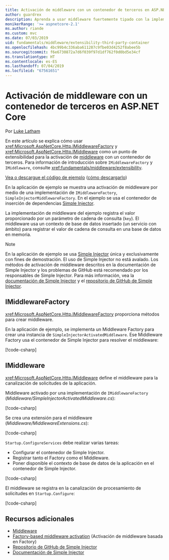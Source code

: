 ```yaml
---
title: Activación de middleware con un contenedor de terceros en ASP.NET Core
author: guardrex
description: Aprenda a usar middleware fuertemente tipado con la implementación de una activación basada en Factory y un contenedor de terceros en ASP.NET Core.
monikerRange: '>= aspnetcore-2.1'
ms.author: riande
ms.custom: mvc
ms.date: 07/03/2019
uid: fundamentals/middleware/extensibility-third-party-container
ms.openlocfilehash: 4bc99b4c336aba611287c9fbe03d4252f8abee5b
ms.sourcegitcommit: f6e6730872a7d6f039f97d1df762f0d0bd5e34cf
ms.translationtype: HT
ms.contentlocale: es-ES
ms.lasthandoff: 07/04/2019
ms.locfileid: "67561651"
---
```

# <a name="middleware-activation-with-a-third-party-container-in-aspnet-core"></a>Activación de middleware con un contenedor de terceros en ASP.NET Core

Por [Luke Latham](https://github.com/guardrex)

En este artículo se explica cómo usar <xref:Microsoft.AspNetCore.Http.IMiddlewareFactory> y <xref:Microsoft.AspNetCore.Http.IMiddleware> como un punto de extensibilidad para la activación de [middleware](xref:fundamentals/middleware/index) con un contenedor de terceros. Para información de introducción sobre `IMiddlewareFactory` y `IMiddleware`, consulte <xref:fundamentals/middleware/extensibility>.

[Vea o descargue el código de ejemplo](https://github.com/aspnet/AspNetCore.Docs/tree/master/aspnetcore/fundamentals/middleware/extensibility-third-party-container/samples/) ([cómo descargarlo](xref:index#how-to-download-a-sample))

En la aplicación de ejemplo se muestra una activación de middleware por medio de una implementación de `IMiddlewareFactory`, `SimpleInjectorMiddlewareFactory`. En el ejemplo se usa el contenedor de inserción de dependencias [Simple Injector](https://simpleinjector.org).

La implementación de middleware del ejemplo registra el valor proporcionado por un parámetro de cadena de consulta (`key`). El middleware usa un contexto de base de datos insertado (un servicio con ámbito) para registrar el valor de cadena de consulta en una base de datos en memoria.

> [!NOTE]
> En la aplicación de ejemplo se usa [Simple Injector](https://github.com/simpleinjector/SimpleInjector) única y exclusivamente con fines de demostración. El uso de Simple Injector no está avalado. Los métodos de activación de middleware descritos en la documentación de Simple Injector y los problemas de GitHub está recomendado por los responsables de Simple Injector. Para más información, vea la [documentación de Simple Injector](https://simpleinjector.readthedocs.io/en/latest/index.html) y el [repositorio de GitHub de Simple Injector](https://github.com/simpleinjector/SimpleInjector).

## <a name="imiddlewarefactory"></a>IMiddlewareFactory

<xref:Microsoft.AspNetCore.Http.IMiddlewareFactory> proporciona métodos para crear middleware.

En la aplicación de ejemplo, se implementa un Middleware Factory para crear una instancia de `SimpleInjectorActivatedMiddleware`. Ese Middleware Factory usa el contenedor de Simple Injector para resolver el middleware:

[!code-csharp[](extensibility-third-party-container/samples/2.x/SampleApp/Middleware/SimpleInjectorMiddlewareFactory.cs?name=snippet1&highlight=5-8,12)]

## <a name="imiddleware"></a>IMiddleware

<xref:Microsoft.AspNetCore.Http.IMiddleware> define el middleware para la canalización de solicitudes de la aplicación.

Middleware activado por una implementación de `IMiddlewareFactory` (*Middleware/SimpleInjectorActivatedMiddleware.cs*):

[!code-csharp[](extensibility-third-party-container/samples/2.x/SampleApp/Middleware/SimpleInjectorActivatedMiddleware.cs?name=snippet1)]

Se crea una extensión para el middleware (*Middleware/MiddlewareExtensions.cs*):

[!code-csharp[](extensibility-third-party-container/samples/2.x/SampleApp/Middleware/MiddlewareExtensions.cs?name=snippet1)]

`Startup.ConfigureServices` debe realizar varias tareas:

* Configurar el contenedor de Simple Injector.
* Registrar tanto el Factory como el Middleware.
* Poner disponible el contexto de base de datos de la aplicación en el contenedor de Simple Injector.

[!code-csharp[](extensibility-third-party-container/samples/2.x/SampleApp/Startup.cs?name=snippet1)]

El middleware se registra en la canalización de procesamiento de solicitudes en `Startup.Configure`:

[!code-csharp[](extensibility-third-party-container/samples/2.x/SampleApp/Startup.cs?name=snippet2&highlight=13)]

## <a name="additional-resources"></a>Recursos adicionales

* [Middleware](xref:fundamentals/middleware/index)
* [Factory-based middleware activation](xref:fundamentals/middleware/extensibility) (Activación de middleware basada en Factory)
* [Repositorio de GitHub de Simple Injector](https://github.com/simpleinjector/SimpleInjector)
* [Documentación de Simple Injector](https://simpleinjector.readthedocs.io/en/latest/index.html)
